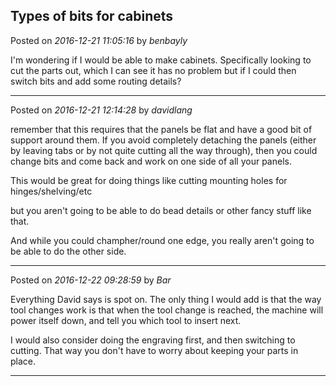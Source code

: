 ## Types of bits for cabinets
Posted on *2016-12-21 11:05:16* by *benbayly*

I'm wondering if I would be able to make cabinets. Specifically looking to cut the parts out, which I can see it has no problem but if I could then switch bits and add some routing details?

---

Posted on *2016-12-21 12:14:28* by *davidlang*

remember that this requires that the panels be flat and have a good bit of support around them. If you avoid completely detaching the panels (either by leaving tabs or by not quite cutting all the way through), then you could change bits and come back and work on one side of all your panels.

This would be great for doing things like cutting mounting holes for hinges/shelving/etc

but you aren't going to be able to do bead details or other fancy stuff like that.

And while you could champher/round one edge, you really aren't going to be able to do the other side.

---

Posted on *2016-12-22 09:28:59* by *Bar*

Everything David says is spot on. The only thing I would add is that the way tool changes work is that when the tool change is reached, the machine will power itself down, and tell you which tool to insert next.

I would also consider doing the engraving first, and then switching to cutting. That way you don't have to worry about keeping your parts in place.

---

